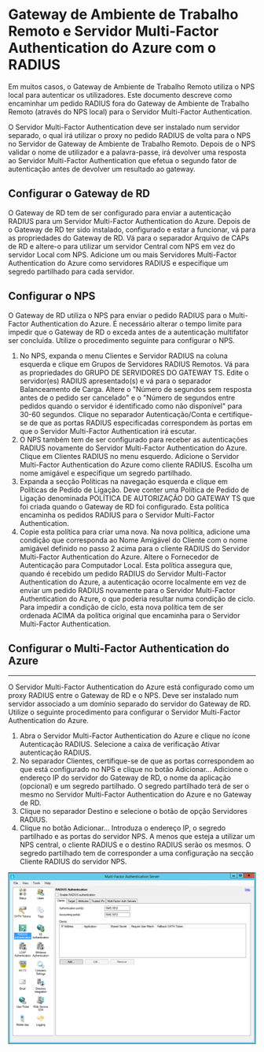 <properties 
    pageTitle="Gateway de Ambiente de Trabalho Remoto e Servidor Multi-Factor Authentication do Azure com o RADIUS" 
    description="Esta é a página do Multi-Factor Authentication do Azure que irá ajudar a implementar o Gateway de Ambiente de Trabalho Remoto (RD) e o Servidor Multi-Factor Authentication do Azure com o RADIUS." 
    services="multi-factor-authentication" 
    documentationCenter="" 
    authors="billmath" 
    manager="stevenpo" 
    editor="curtand"/>

<tags 
    ms.service="multi-factor-authentication" 
    ms.workload="identity" 
    ms.tgt_pltfrm="na" 
    ms.devlang="na" 
    ms.topic="get-started-article" 
    ms.date="05/12/2016" 
    ms.author="billmath"/>

# Gateway de Ambiente de Trabalho Remoto e Servidor Multi-Factor Authentication do Azure com o RADIUS

Em muitos casos, o Gateway de Ambiente de Trabalho Remoto utiliza o NPS local para autenticar os utilizadores. Este documento descreve como encaminhar um pedido RADIUS fora do Gateway de Ambiente de Trabalho Remoto (através do NPS local) para o Servidor Multi-Factor Authentication.

O Servidor Multi-Factor Authentication deve ser instalado num servidor separado, o qual irá utilizar o proxy no pedido RADIUS de volta para o NPS no Servidor de Gateway de Ambiente de Trabalho Remoto. Depois de o NPS validar o nome de utilizador e a palavra-passe, irá devolver uma resposta ao Servidor Multi-Factor Authentication que efetua o segundo fator de autenticação antes de devolver um resultado ao gateway.





## Configurar o Gateway de RD

O Gateway de RD tem de ser configurado para enviar a autenticação RADIUS para um Servidor Multi-Factor Authentication do Azure. Depois de o Gateway de RD ter sido instalado, configurado e estar a funcionar, vá para as propriedades do Gateway de RD. Vá para o separador Arquivo de CAPs de RD e altere-o para utilizar um servidor Central com NPS em vez do servidor Local com NPS. Adicione um ou mais Servidores Multi-Factor Authentication do Azure como servidores RADIUS e especifique um segredo partilhado para cada servidor.





## Configurar o NPS

O Gateway de RD utiliza o NPS para enviar o pedido RADIUS para o Multi-Factor Authentication do Azure. É necessário alterar o tempo limite para impedir que o Gateway de RD o exceda antes de a autenticação multifator ser concluída. Utilize o procedimento seguinte para configurar o NPS.

1. No NPS, expanda o menu Clientes e Servidor RADIUS na coluna esquerda e clique em Grupos de Servidores RADIUS Remotos. Vá para as propriedades do GRUPO DE SERVIDORES DO GATEWAY TS. Edite o servidor(es) RADIUS apresentado(s) e vá para o separador Balanceamento de Carga. Altere o "Número de segundos sem resposta antes de o pedido ser cancelado" e o "Número de segundos entre pedidos quando o servidor é identificado como não disponível" para 30-60 segundos. Clique no separador Autenticação/Conta e certifique-se de que as portas RADIUS especificadas correspondem às portas em que o Servidor Multi-Factor Authentication irá escutar.
2. O NPS também tem de ser configurado para receber as autenticações RADIUS novamente do Servidor Multi-Factor Authentication do Azure. Clique em Clientes RADIUS no menu esquerdo. Adicione o Servidor Multi-Factor Authentication do Azure como cliente RADIUS. Escolha um nome amigável e especifique um segredo partilhado.
3. Expanda a secção Políticas na navegação esquerda e clique em Políticas de Pedido de Ligação. Deve conter uma Política de Pedido de Ligação denominada POLÍTICA DE AUTORIZAÇÃO DO GATEWAY TS que foi criada quando o Gateway de RD foi configurado. Esta política encaminha os pedidos RADIUS para o Servidor Multi-Factor Authentication.
4. Copie esta política para criar uma nova. Na nova política, adicione uma condição que corresponda ao Nome Amigável do Cliente com o nome amigável definido no passo 2 acima para o cliente RADIUS do Servidor Multi-Factor Authentication do Azure. Altere o Fornecedor de Autenticação para Computador Local. Esta política assegura que, quando é recebido um pedido RADIUS do Servidor Multi-Factor Authentication do Azure, a autenticação ocorre localmente em vez de enviar um pedido RADIUS novamente para o Servidor Multi-Factor Authentication do Azure, o que poderia resultar numa condição de ciclo. Para impedir a condição de ciclo, esta nova política tem de ser ordenada ACIMA da política original que encaminha para o Servidor Multi-Factor Authentication.

## Configurar o Multi-Factor Authentication do Azure


--------------------------------------------------------------------------------



O Servidor Multi-Factor Authentication do Azure está configurado como um proxy RADIUS entre o Gateway de RD e o NPS.  Deve ser instalado num servidor associado a um domínio separado do servidor do Gateway de RD. Utilize o seguinte procedimento para configurar o Servidor Multi-Factor Authentication do Azure.

1. Abra o Servidor Multi-Factor Authentication do Azure e clique no ícone Autenticação RADIUS. Selecione a caixa de verificação Ativar autenticação RADIUS.
2. No separador Clientes, certifique-se de que as portas correspondem ao que está configurado no NPS e clique no botão Adicionar... Adicione o endereço IP do servidor do Gateway de RD, o nome da aplicação (opcional) e um segredo partilhado. O segredo partilhado terá de ser o mesmo no Servidor Multi-Factor Authentication do Azure e no Gateway de RD.
3. Clique no separador Destino e selecione o botão de opção Servidores RADIUS.
4. Clique no botão Adicionar... Introduza o endereço IP, o segredo partilhado e as portas do servidor NPS. A menos que esteja a utilizar um NPS central, o cliente RADIUS e o destino RADIUS serão os mesmos. O segredo partilhado tem de corresponder a uma configuração na secção Cliente RADIUS do servidor NPS. 

![Autenticação Radius](./media/multi-factor-authentication-get-started-server-rdg/radius.png)



<!--HONumber=Jun16_HO2-->


